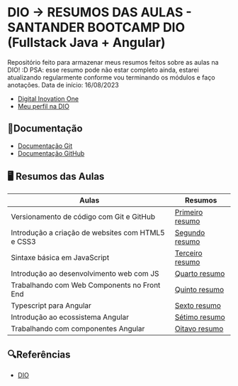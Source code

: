 # DIO -> RESUMOS DAS AULAS - SANTANDER BOOTCAMP DIO (Fullstack Java + Angular)

Repositório feito para armazenar meus resumos feitos sobre as aulas na DIO! :D
PSA: esse resumo pode não estar completo ainda, estarei atualizando regularmente conforme vou terminando os módulos e faço anotações. Data de início: 16/08/2023 
- [Digital Inovation One](https://web.dio.me/home) 
- [Meu perfil na DIO](https://www.dio.me/users/graziellapereira52)

## 📝Documentação
- [Documentação Git](https://git-scm.com/doc)
- [Documentação GitHub](https://docs.github.com/pt)

## 🖥 Resumos das Aulas
| Aulas | Resumos | 
| -------- | -------- | 
| Versionamento de código com Git e GitHub | [Primeiro resumo](https://docs.google.com/document/d/1zN7T-wsKHgfkkKPtnHbgZ1knNnPymIlK3FOhCrG_DKY/edit?usp=sharing) | 
| Introdução a criação de websites com HTML5 e CSS3 | [Segundo resumo](https://docs.google.com/document/d/1MI6XTTu-7JDUFlrjUK2ewdQ_VKjhCIzqAxGLohk3dn0/edit?usp=sharing) | 
| Sintaxe básica em JavaScript | [Terceiro resumo](https://docs.google.com/document/d/16_f5zTYK9a68aBLMSx2qOn_BpxXIBE-s90CC3RkChPo/edit?usp=sharing) | 
| Introdução ao desenvolvimento web com JS | [Quarto resumo](https://docs.google.com/document/d/1RCXvXYEp8X9AMm6tL2TKk-cMDJeB94sMIqnzYvjc36Y/edit?usp=sharing) |
| Trabalhando com Web Components no Front End | [Quinto resumo](https://docs.google.com/document/d/1moP3lHuP88WnWwInBPLEv9eqv6X5wbnaTDs7KR-ibVs/edit?usp=sharing) |
| Typescript para Angular | [Sexto resumo](https://docs.google.com/document/d/1ZjKqGOWLRpvpCFkn7AWe9OC0OWoguwrS60EzPqdcYKU/edit?usp=sharing) |
| Introdução ao ecossistema Angular | [Sétimo resumo](https://docs.google.com/document/d/1zDCECqDm524wIoFZJ882plL-6MnoNUynrfGGNo8PIX8/edit?usp=sharing) |
| Trabalhando com componentes Angular | [Oitavo resumo](https://docs.google.com/document/d/1mRCaMdOuO7RARWxsKfgmVvA3535AjRr2YGxz8JkU4fw/edit?usp=sharing) |
## 🔍Referências
- [DIO](https://web.dio.me/home)
